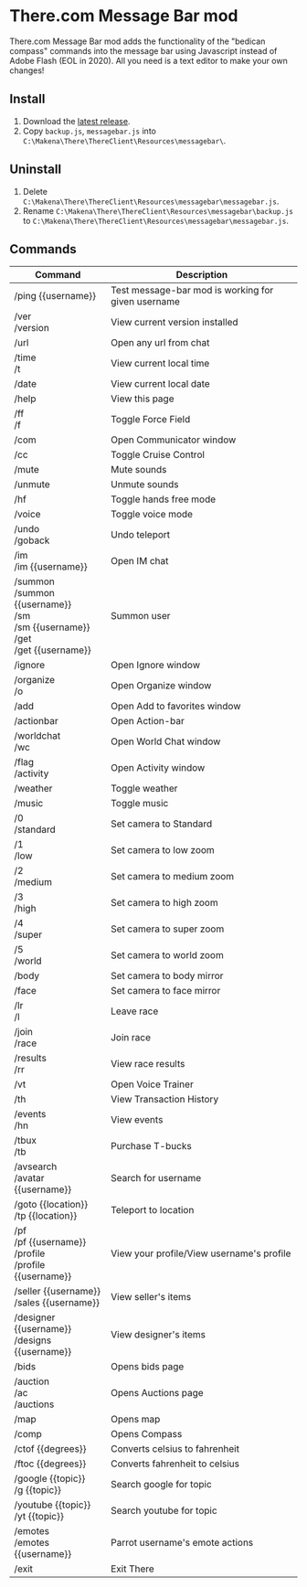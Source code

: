 # There.com Message Bar mod
There.com Message Bar mod adds the functionality of the "bedican compass" commands into the message bar using Javascript instead of Adobe Flash (EOL in 2020). All you need is a text editor to make your own changes!

## Install

1. Download the [latest release](https://github.com/mr-john-citizen/there-message-bar/releases).
2. Copy `backup.js`, `messagebar.js` into `C:\Makena\There\ThereClient\Resources\messagebar\`.

## Uninstall

1. Delete `C:\Makena\There\ThereClient\Resources\messagebar\messagebar.js`.
2. Rename `C:\Makena\There\ThereClient\Resources\messagebar\backup.js` to `C:\Makena\There\ThereClient\Resources\messagebar\messagebar.js`.

## Commands

| Command | Description |
| --- | --- |
| /ping {{username}} | Test message-bar mod is working for given username |
| /ver<br>/version | View current version installed |
| /url | Open any url from chat |
| /time<br>/t | View current local time |
| /date | View current local date |
| /help | View this page |
| /ff<br>/f | Toggle Force Field |
| /com | Open Communicator window |
| /cc | Toggle Cruise Control |
| /mute | Mute sounds |
| /unmute | Unmute sounds |
| /hf | Toggle hands free mode |
| /voice | Toggle voice mode |
| /undo<br>/goback | Undo teleport |
| /im<br>/im {{username}} | Open IM chat |
| /summon<br>/summon {{username}}<br>/sm<br>/sm {{username}}<br>/get<br>/get {{username}} | Summon user |
| /ignore | Open Ignore window |
| /organize<br>/o | Open Organize window |
| /add | Open Add to favorites window |
| /actionbar | Open Action-bar |
| /worldchat<br>/wc | Open World Chat window |
| /flag<br>/activity | Open Activity window |
| /weather | Toggle weather |
| /music | Toggle music |
| /0<br>/standard | Set camera to Standard |
| /1<br>/low | Set camera to low zoom  |
| /2<br>/medium | Set camera to medium zoom |
| /3<br>/high | Set camera to high zoom |
| /4<br>/super | Set camera to super zoom |
| /5<br>/world | Set camera to world zoom |
| /body | Set camera to body mirror |
| /face | Set camera to face mirror |
| /lr<br>/l | Leave race |
| /join<br>/race | Join race |
| /results<br>/rr | View race results |
| /vt<br> | Open Voice Trainer |
| /th<br> | View Transaction History |
| /events<br>/hn | View events |
| /tbux<br>/tb | Purchase T-bucks |
| /avsearch<br>/avatar {{username}} | Search for username  |
| /goto {{location}}<br>/tp {{location}} | Teleport to location |
| /pf<br>/pf {{username}}<br>/profile<br>/profile {{username}} | View your profile/View username's profile |
| /seller {{username}}<br>/sales {{username}} | View seller's items |
| /designer {{username}}<br>/designs {{username}} | View designer's items|
| /bids | Opens bids page |
| /auction<br>/ac<br>/auctions | Opens Auctions page |
| /map | Opens map |
| /comp | Opens Compass |
| /ctof {{degrees}} | Converts celsius to fahrenheit |
| /ftoc {{degrees}} | Converts fahrenheit to celsius |
| /google {{topic}}<br>/g {{topic}} | Search google for topic |
| /youtube {{topic}}<br>/yt {{topic}}  | Search youtube for topic |
| /emotes<br>/emotes {{username}} | Parrot username's emote actions |
| /exit | Exit There |
